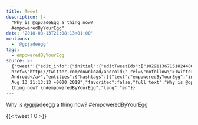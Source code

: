 ```yaml
---
title: Tweet
description: |-
  "Why is @gpJadeEgg a thing now? 
  #empoweredByYourEgg"
date: '2018-08-13T21:08:13+01:00'
mentions:
  - '@gpjadeegg'
tags:
  - empoweredByYourEgg
source: >-
  {"tweet":{"edit_info":{"initial":{"editTweetIds":["1029113671518244865"],"editableUntil":"2018-08-13T22:13:13.954Z","editsRemaining":"5","isEditEligible":true}},"retweeted":false,"source":"<a
  href=\"http://twitter.com/download/android\" rel=\"nofollow\">Twitter for
  Android</a>","entities":{"hashtags":[{"text":"empoweredByYourEgg","indices":["32","51"]}],"symbols":[],"user_mentions":[{"name":"@gpjadeegg","screen_name":"gpjadeegg","indices":["7","17"],"id_str":"1029033339775266816","id":"1029033339775266816"}],"urls":[]},"display_text_range":["0","51"],"favorite_count":"1","id_str":"1029113671518244865","truncated":false,"retweet_count":"0","id":"1029113671518244865","created_at":"Mon
  Aug 13 21:13:13 +0000 2018","favorited":false,"full_text":"Why is @gpJadeEgg a
  thing now? \n#empoweredByYourEgg","lang":"en"}}
---
```

Why is [@gpjadeegg](https://twitter.com/@gpjadeegg) a thing now? 
#empoweredByYourEgg
    
{{< tweet 1 0 >}}
    
